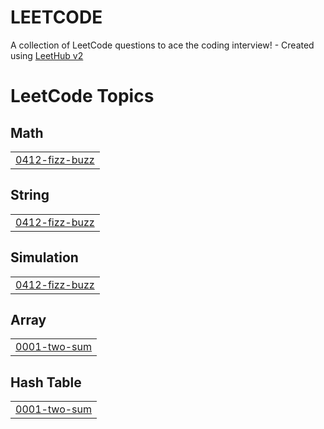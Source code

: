 # LEETCODE
A collection of LeetCode questions to ace the coding interview! - Created using [LeetHub v2](https://github.com/arunbhardwaj/LeetHub-2.0)

<!---LeetCode Topics Start-->
# LeetCode Topics
## Math
|  |
| ------- |
| [0412-fizz-buzz](https://github.com/dennisjoseph2025-dotcom/LEETCODE/tree/master/0412-fizz-buzz) |
## String
|  |
| ------- |
| [0412-fizz-buzz](https://github.com/dennisjoseph2025-dotcom/LEETCODE/tree/master/0412-fizz-buzz) |
## Simulation
|  |
| ------- |
| [0412-fizz-buzz](https://github.com/dennisjoseph2025-dotcom/LEETCODE/tree/master/0412-fizz-buzz) |
## Array
|  |
| ------- |
| [0001-two-sum](https://github.com/dennisjoseph2025-dotcom/LEETCODE/tree/master/0001-two-sum) |
## Hash Table
|  |
| ------- |
| [0001-two-sum](https://github.com/dennisjoseph2025-dotcom/LEETCODE/tree/master/0001-two-sum) |
<!---LeetCode Topics End-->